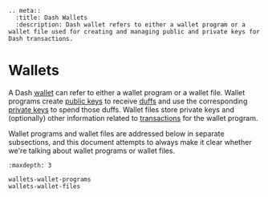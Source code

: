 ```{eval-rst}
.. meta::
  :title: Dash Wallets
  :description: Dash wallet refers to either a wallet program or a wallet file used for creating and managing public and private keys for Dash transactions.
```

# Wallets

A Dash [wallet](../resources/glossary.md#wallet) can refer to either a wallet program or a wallet file. Wallet programs create [public keys](../resources/glossary.md#public-key) to receive [duffs](../resources/glossary.md#duffs) and use the corresponding [private keys](../resources/glossary.md#private-key) to spend those duffs. Wallet files store private keys and (optionally) other information related to [transactions](../resources/glossary.md#transaction) for the wallet program.

Wallet programs and wallet files are addressed below in separate subsections, and this document attempts to always make it clear whether we're talking about wallet programs or wallet files.

```{toctree}
:maxdepth: 3

wallets-wallet-programs
wallets-wallet-files
```
